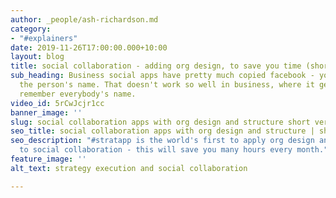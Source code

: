 ```yaml
---
author: _people/ash-richardson.md
category:
- "#explainers"
date: 2019-11-26T17:00:00.000+10:00
layout: blog
title: social collaboration - adding org design, to save you time (short version)
sub_heading: Business social apps have pretty much copied facebook - you need to know
  the person's name. That doesn't work so well in business, where it gets hard to
  remember everybody's name.
video_id: 5rCwJcjr1cc
banner_image: ''
slug: social collaboration apps with org design and structure short version
seo_title: social collaboration apps with org design and structure | short version
seo_description: "#stratapp is the world's first to apply org design and structure
  to social collaboration - this will save you many hours every month."
feature_image: ''
alt_text: strategy execution and social collaboration

---
```

